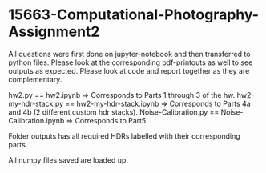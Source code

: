 # 15663-Computational-Photography-Assignment2

All questions were first done on jupyter-notebook and then transferred to python files. Please look at the corresponding pdf-printouts as well to see outputs as expected. 
Please look at code and report together as they are complementary.

hw2.py == hw2.ipynb => Corresponds to Parts 1 through 3 of the hw.
hw2-my-hdr-stack.py == hw2-my-hdr-stack.ipynb => Corresponds to Parts 4a and 4b (2 different custom hdr stacks).
Noise-Calibration.py == Noise-Calibration.ipynb => Corresponds to Part5

Folder outputs has all required HDRs labelled with their corresponding parts.

All numpy files saved are loaded up.
